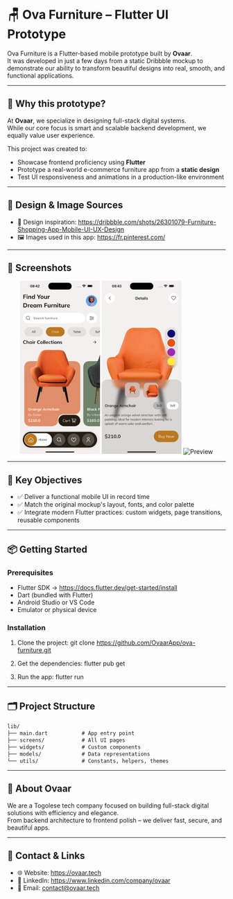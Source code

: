 # 🪑 Ova Furniture – Flutter UI Prototype

Ova Furniture is a Flutter-based mobile prototype built by **Ovaar**.  
It was developed in just a few days from a static Dribbble mockup to demonstrate our ability to transform beautiful designs into real, smooth, and functional applications.

---

## 🧠 Why this prototype?

At **Ovaar**, we specialize in designing full-stack digital systems.  
While our core focus is smart and scalable backend development, we equally value user experience.

This project was created to:

- Showcase frontend proficiency using **Flutter**
- Prototype a real-world e-commerce furniture app from a **static design**
- Test UI responsiveness and animations in a production-like environment

---

## 🎨 Design & Image Sources

- 🎨 Design inspiration: https://dribbble.com/shots/26301079-Furniture-Shopping-App-Mobile-UI-UX-Design
- 🖼️ Images used in this app: https://fr.pinterest.com/

---

## 📸 Screenshots

<div align="center">
  <img src="assets/screenshots/home.png" alt="Home Screen" height="400"/>
  <img src="assets/screenshots/detail.png" alt="Detail Screen" height="400"/>
  <img src="assets/screenshots/preview.gif" alt="Preview" height="400"/>
</div>

---

## 🚀 Key Objectives

- ✅ Deliver a functional mobile UI in record time
- ✅ Match the original mockup's layout, fonts, and color palette
- ✅ Integrate modern Flutter practices: custom widgets, page transitions, reusable components

---

## 📦 Getting Started

### Prerequisites

- Flutter SDK → https://docs.flutter.dev/get-started/install
- Dart (bundled with Flutter)
- Android Studio or VS Code
- Emulator or physical device

### Installation

1. Clone the project:
   git clone https://github.com/OvaarApp/ova-furniture.git

2. Get the dependencies:
   flutter pub get

3. Run the app:
   flutter run

---

## 🗂 Project Structure
```
lib/  
├── main.dart           # App entry point  
├── screens/            # All UI pages  
├── widgets/            # Custom components  
├── models/             # Data representations  
└── utils/              # Constants, helpers, themes
```
---

## 🙌 About Ovaar

We are a Togolese tech company focused on building full-stack digital solutions with efficiency and elegance.  
From backend architecture to frontend polish – we deliver fast, secure, and beautiful apps.

---

## 🔗 Contact & Links

- 🌐 Website: https://ovaar.tech
- 💼 LinkedIn: https://www.linkedin.com/company/ovaar
- 📧 Email: contact@ovaar.tech  

